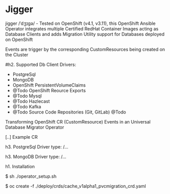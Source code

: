 # Jigger
jigger /ˈdʒɪɡə/ - Tested on OpenShift (v4.1, v3.11), this OpenShift Ansible Operator integrates multiple Certified RedHat Container Images acting as Database Clients and adds Migration Utility support for Databases deployed on OpenShift

Events are trigger by the corresponding CustomResources being created on the Cluster

#h2. Supported Db Client Drivers:
  - PostgreSql
  - MongoDB
  - OpenShift PersistentVolumeClaims
  - @Todo OpenShift Reource Exports 
  - @Todo  Mysql
  - @Todo  Hazlecast
  - @Todo  Kafka
  - @Todo  Source Code Repositories (Git, GitLab)
  @Todo 

Transforming OpenShift CR (CustomResource) Events  in an Universal Database Migrator Operator 

[..]  Example CR

h3. PostgreSql Driver type:
/...



h3. MongoDB  Driver type:
/...



h1.  Installation

$ sh ./operator_setup.sh

$ oc create -f ./deploy/crds/cache_v1alpha1_pvcmigration_crd.yaml
